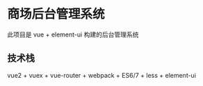 # 商场后台管理系统

此项目是 vue + element-ui 构建的后台管理系统

## 技术栈

vue2 + vuex + vue-router + webpack + ES6/7 + less + element-ui
